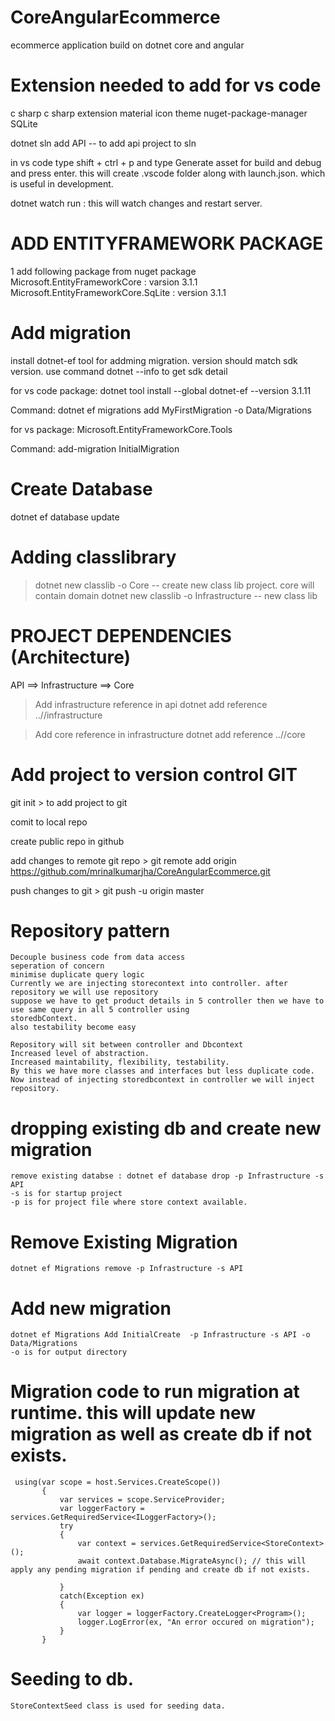 # CoreAngularEcommerce
ecommerce application build on dotnet core and angular

# Extension needed to add for vs code
c sharp
c sharp extension
material icon theme
nuget-package-manager
SQLite


dotnet sln add API -- to add api project to sln

in vs code type shift + ctrl + p and type Generate asset for build and debug and press enter. 
this will create .vscode folder along with launch.json. which is useful in development.

dotnet watch run : this will watch changes and restart server.


# ADD ENTITYFRAMEWORK PACKAGE

1 add following package from nuget package
	Microsoft.EntityFrameworkCore    : varsion 3.1.1
	Microsoft.EntityFrameworkCore.SqLite    : version 3.1.1
	


# Add migration
install dotnet-ef tool for addming migration. version should match sdk version. 
use command dotnet --info to get sdk detail

for vs code
package: dotnet tool install --global dotnet-ef --version 3.1.11

Command: dotnet ef migrations add MyFirstMigration -o Data/Migrations

for vs
package:  Microsoft.EntityFrameworkCore.Tools

Command: add-migration InitialMigration

# Create Database

dotnet ef database update

# Adding classlibrary
> dotnet new classlib -o Core -- create new class lib project. core will contain domain
> dotnet new classlib -o Infrastructure -- new class lib

# PROJECT DEPENDENCIES (Architecture)

API ==> Infrastructure ==> Core

> Add infrastructure reference in api
dotnet add reference ..//infrastructure

> Add core reference in infrastructure
dotnet add reference ..//core

# Add project to version control GIT

git init  > to add project to git

comit to local repo

create public repo in github

add changes to remote git repo > git remote add origin https://github.com/mrinalkumarjha/CoreAngularEcommerce.git

push changes to git > git push -u origin master

# Repository pattern
	Decouple business code from data access
	seperation of concern
	minimise duplicate query logic
	Currently we are injecting storecontext into controller. after repository we will use repository
	suppose we have to get product details in 5 controller then we have to use same query in all 5 controller using
	storedbContext.
	also testability become easy

	Repository will sit between controller and Dbcontext
	Increased level of abstraction.
	Increased maintability, flexibility, testability.
	By this we have more classes and interfaces but less duplicate code.
	Now instead of injecting storedbcontext in controller we will inject repository.

# dropping existing db and create new migration
	remove existing databse : dotnet ef database drop -p Infrastructure -s API
	-s is for startup project
	-p is for project file where store context available.

# Remove Existing Migration
	dotnet ef Migrations remove -p Infrastructure -s API

# Add new migration
	dotnet ef Migrations Add InitialCreate  -p Infrastructure -s API -o Data/Migrations
	-o is for output directory
	
#  Migration code to run migration at runtime. this will update new migration as well as create db if not exists.

	 using(var scope = host.Services.CreateScope())
           {
               var services = scope.ServiceProvider;
               var loggerFactory = services.GetRequiredService<ILoggerFactory>();
               try
               {
                   var context = services.GetRequiredService<StoreContext>();
                   await context.Database.MigrateAsync(); // this will apply any pending migration if pending and create db if not exists.

               }
               catch(Exception ex)
               {
                   var logger = loggerFactory.CreateLogger<Program>();
                   logger.LogError(ex, "An error occured on migration");
               }
           }

# Seeding to db.
	StoreContextSeed class is used for seeding data.

# 